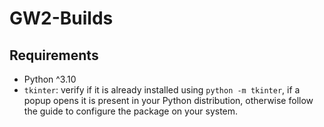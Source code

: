 # GW2-Builds


## Requirements
- Python ^3.10
- `tkinter`: verify if it is already installed using `python -m tkinter`, if a popup opens it is present in your Python distribution, otherwise follow the guide to configure the package on your system.
